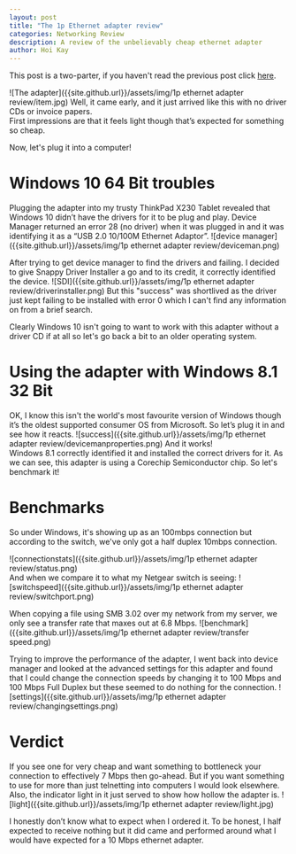 ```yaml
---
layout: post
title: "The 1p Ethernet adapter review"
categories: Networking Review
description: A review of the unbelievably cheap ethernet adapter
author: Hoi Kay
---
```

This post is a two-parter, if you haven't read the previous post click [here](https://hoikay.li/networking/2021/03/07/the-1p-ethernet-adapter/).

![The adapter]({{site.github.url}}/assets/img/1p ethernet adapter review/item.jpg)
Well, it came early, and it just arrived like this with no driver CDs or invoice papers. <br>
First impressions are that it feels light though that’s expected for something so cheap. 

Now, let's plug it into a computer!

# Windows 10 64 Bit troubles
Plugging the adapter into my trusty ThinkPad X230 Tablet revealed that Windows 10 didn’t have the drivers for it to be plug and play. Device Manager returned an error 28 (no driver) when it was plugged in and it was identifying it as a “USB 2.0 10/100M Ethernet Adaptor”.
![device manager]({{site.github.url}}/assets/img/1p ethernet adapter review/deviceman.png)

After trying to get device manager to find the drivers and failing. I decided to give Snappy Driver Installer a go and to its credit, it correctly identified the device.
![SDI]({{site.github.url}}/assets/img/1p ethernet adapter review/driverinstaller.png)
But this "success" was shortlived as the driver just kept failing to be installed with error 0 which I can't find any information on from a brief search. 

Clearly Windows 10 isn't going to want to work with this adapter without a driver CD if at all so let's go back a bit to an older operating system.

# Using the adapter with Windows 8.1 32 Bit
OK, I know this isn't the world's most favourite version of Windows though it’s the oldest supported consumer OS from Microsoft. So let’s plug it in and see how it reacts.
![success]({{site.github.url}}/assets/img/1p ethernet adapter review/devicemanproperties.png)
And it works! <br>
Windows 8.1 correctly identified it and installed the correct drivers for it. As we can see, this adapter is using a Corechip Semiconductor chip. So let's benchmark it!

# Benchmarks
So under Windows, it's showing up as an 100mbps connection but according to the switch, we've only got a half duplex 10mbps connection.

![connectionstats]({{site.github.url}}/assets/img/1p ethernet adapter review/status.png) <br>
And when we compare it to what my Netgear switch is seeing:
![switchspeed]({{site.github.url}}/assets/img/1p ethernet adapter review/switchport.png)

When copying a file using SMB 3.02 over my network from my server, we only see a transfer rate that maxes out at 6.8 Mbps.
![benchmark]({{site.github.url}}/assets/img/1p ethernet adapter review/transfer speed.png)

Trying to improve the performance of the adapter, I went back into device manager and looked at the advanced settings for this adapter and found that I could change the connection speeds by changing it to 100 Mbps and 100 Mbps Full Duplex but these seemed to do nothing for the connection.
![settings]({{site.github.url}}/assets/img/1p ethernet adapter review/changingsettings.png)

# Verdict
If you see one for very cheap and want something to bottleneck your connection to effectively 7 Mbps then go-ahead. But if you want something to use for more than just telnetting into computers I would look elsewhere. <br>
Also, the indicator light in it just served to show how hollow the adapter is.
![light]({{site.github.url}}/assets/img/1p ethernet adapter review/light.jpg)

I honestly don’t know what to expect when I ordered it. To be honest, I half expected to receive nothing but it did came and performed around what I would have expected for a 10 Mbps ethernet adapter.